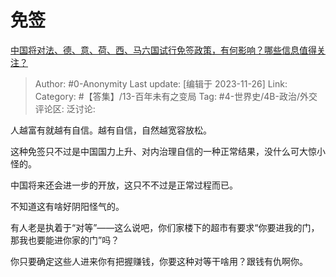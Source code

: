 # 免签
[中国将对法、德、意、荷、西、马六国试行免签政策，有何影响？哪些信息值得关注？](https://www.zhihu.com/question/631683604/answer/3301146690)

> Author: #0-Anonymity
> Last update: [编辑于 2023-11-26]
> Link:
> Category: #【答集】/13-百年未有之变局
> Tag: #4-世界史/4B-政治/外交
> 评论区:
> 泛讨论:

人越富有就越有自信。越有自信，自然越宽容放松。

这种免签只不过是中国国力上升、对内治理自信的一种正常结果，没什么可大惊小怪的。

中国将来还会进一步的开放，这只不不过是正常过程而已。

不知道这有啥好阴阳怪气的。

有人老是执着于“对等”——这么说吧，你们家楼下的超市有要求“你要进我的门，那我也要能进你家的门”吗？

你只要确定这些人进来你有把握赚钱，你要这种对等干啥用？跟钱有仇啊你。
